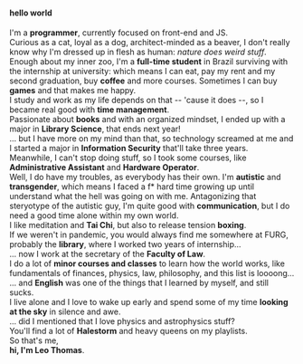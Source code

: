 #### hello world
I'm a **programmer**, currently focused on front-end and JS.  
Curious as a cat, loyal as a dog, architect-minded as a beaver, I don't really know why I'm dressed up in flesh as human: *nature does weird stuff*.  
Enough about my inner zoo, I'm a **full-time student** in Brazil surviving with the internship at university: which means I can eat, pay my rent and my second graduation, buy **coffee** and more courses. Sometimes I can buy **games** and that makes me happy.  
I study and work as my life depends on that -- 'cause it does --, so I became real good with **time management**.  
Passionate about **books** and with an organized mindset, I ended up with a major in **Library Science**, that ends next year!  
... but I have more on my mind than that, so technology screamed at me and I started a major in **Information Security** that'll take three years.  
Meanwhile, I can't stop doing stuff, so I took some courses, like **Administrative Assistant** and **Hardware Operator**.  
Well, I do have my troubles, as everybody has their own. I'm **autistic** and **transgender**, which means I faced a f* hard time growing up until understand what the hell was going on with me. Antagonizing that steryotype of the autistic guy, I'm quite good with **communication**, but I do need a good time alone within my own world.  
I like meditation and **Tai Chi**, but also to release tension **boxing**.  
If we weren't in pandemic, you would always find me somewhere at FURG, probably the **library**, where I worked two years of internship...  
... now I work at the secretary of the **Faculty of Law**.  
I do a lot of **minor courses and classes** to learn how the world works, like fundamentals of finances, physics, law, philosophy, and this list is loooong...  
... and **English** was one of the things that I learned by myself, and still sucks.  
I live alone and I love to wake up early and spend some of my time **looking at the sky** in silence and awe.  
... did I mentioned that I love physics and astrophysics stuff?  
You'll find a lot of **Halestorm** and heavy queens on my playlists.  
So that's me,  
**hi, I'm Leo Thomas**.  


<!--
**anotherleo/anotherleo** is a ✨ _special_ ✨ repository because its `README.md` (this file) appears on your GitHub profile.

Here are some ideas to get you started:

- 🔭 I’m currently working on ...
- 🌱 I’m currently learning ...
- 👯 I’m looking to collaborate on ...
- 🤔 I’m looking for help with ...
- 💬 Ask me about ...
- 📫 How to reach me: ...
- 😄 Pronouns: ...
- ⚡ Fun fact: ...
-->
